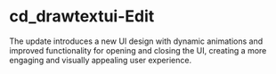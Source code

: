 # cd_drawtextui-Edit
The update introduces a new UI design with dynamic animations and improved functionality for opening and closing the UI, creating a more engaging and visually appealing user experience.
